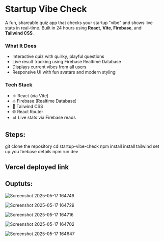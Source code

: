 # Startup Vibe Check
A fun, shareable quiz app that checks your startup "vibe" and shows live stats in real-time. Built in 24 hours using **React**, **Vite**, **Firebase**, and **Tailwind CSS**.

###  What It Does

- Interactive quiz with quirky, playful questions
- Live result tracking using Firebase Realtime Database
- Displays current vibes from all users
- Responsive UI with fun avatars and modern styling

### Tech Stack

- ⚛️ React (via Vite)
- 🔥 Firebase (Realtime Database)
- 🎨 Tailwind CSS
- 🌐 React Router
- 📊 Live stats via Firebase reads

## Steps:
git clone the repository
cd startup-vibe-check
npm install
install tailwind
set up you firebase details
npm run dev

## Vercel deployed link


## Ouptuts:

![Screenshot 2025-05-17 164749](https://github.com/user-attachments/assets/222b82bc-0fa1-45d0-9940-7080d7e6d6f0)

![Screenshot 2025-05-17 164729](https://github.com/user-attachments/assets/9c7b4727-e4f4-4cb9-ac4e-b93c8a4e34e6)

![Screenshot 2025-05-17 164716](https://github.com/user-attachments/assets/76f801cb-94ff-46a3-9638-01a1f75a2be3)

![Screenshot 2025-05-17 164702](https://github.com/user-attachments/assets/9183aab2-73ac-4e27-ad32-a1188b47d599)

![Screenshot 2025-05-17 164647](https://github.com/user-attachments/assets/dbd4a6a3-c607-46bb-a547-c674691e4440)

